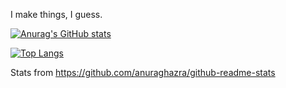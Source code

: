 I make things, I guess. 

[![Anurag's GitHub stats](https://github-readme-stats.vercel.app/api?username=somecoder1&theme=onedark)](https://github.com/anuraghazra/github-readme-stats)

[![Top Langs](https://github-readme-stats.vercel.app/api/top-langs/?username=somecoder1&layout=compact)](https://github.com/anuraghazra/github-readme-stats)


Stats from https://github.com/anuraghazra/github-readme-stats
